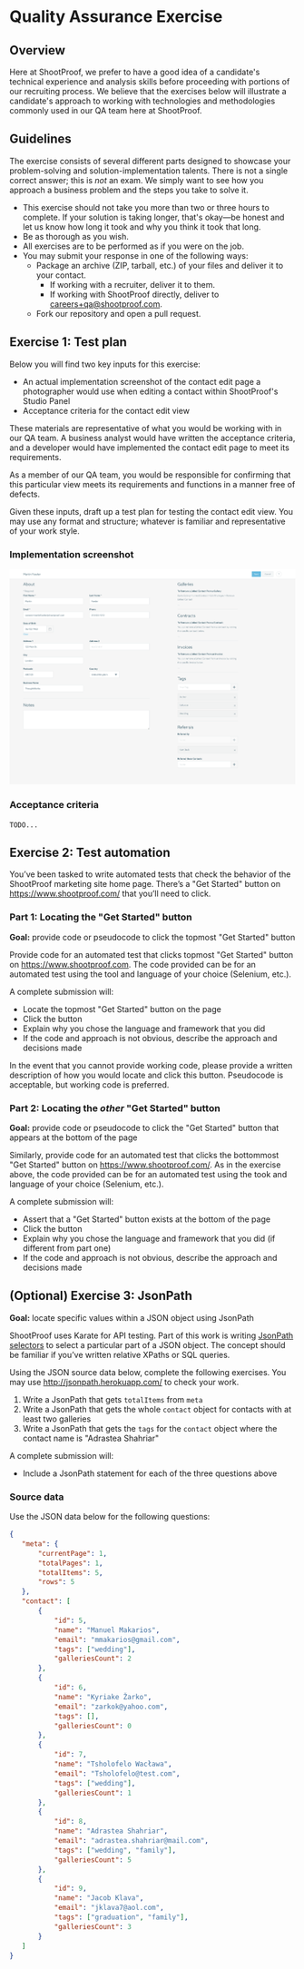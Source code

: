 # Quality Assurance Exercise

## Overview

Here at ShootProof, we prefer to have a good idea of a candidate's technical
experience and analysis skills before proceeding with portions of our recruiting
process.  We believe that the exercises below will illustrate a candidate's
approach to working with technologies and methodologies commonly used in our
QA team here at ShootProof.

## Guidelines

The exercise consists of several different parts designed to showcase your
problem-solving and solution-implementation talents. There is not a single
correct answer; this is *not* an exam. We simply want to see how you approach a
business problem and the steps you take to solve it.

* This exercise should not take you more than two or three hours to complete. If
  your solution is taking longer, that's okay—be honest and let us know how long
  it took and why you think it took that long.
* Be as thorough as you wish.
* All exercises are to be performed as if you were on the job.
* You may submit your response in one of the following ways:
  * Package an archive (ZIP, tarball, etc.) of your files and deliver it to
    your contact.
    * If working with a recruiter, deliver it to them.
    * If working with ShootProof directly, deliver to <careers+qa@shootproof.com>.
  * Fork our repository and open a pull request.


## Exercise 1: Test plan

Below you will find two key inputs for this exercise:

* An actual implementation screenshot of the contact edit page a photographer
  would use when editing a contact within ShootProof's Studio Panel
* Acceptance criteria for the contact edit view

These materials are representative of what you would be working with in our QA
team.  A business analyst would have written the acceptance criteria, and
a developer would have implemented the contact edit page to meet its
requirements.

As a member of our QA team, you would be responsible for confirming that this
particular view meets its requirements and functions in a manner free of
defects.

Given these inputs, draft up a test plan for testing the contact edit view.
You may use any format and structure; whatever is familiar and representative
of your work style.

### Implementation screenshot

![Contact edit screenshot](contact-edit-screenshot.png "Contact edit screenshot")

### Acceptance criteria

```
TODO...
```

## Exercise 2: Test automation

You’ve been tasked to write automated tests that check the behavior of the ShootProof
marketing site home page. There’s a "Get Started" button on
<https://www.shootproof.com/> that you’ll need to click.

### Part 1: Locating the "Get Started" button

**Goal:** provide code or pseudocode to click the topmost "Get Started" button

Provide code for an automated test that clicks topmost "Get Started"
button on <https://www.shootproof.com>.  The code provided can be for an
automated test using the tool and language of your choice (Selenium, etc.).

A complete submission will:

* Locate the topmost "Get Started" button on the page
* Click the button
* Explain why you chose the language and framework that you did
* If the code and approach is not obvious, describe the approach and decisions
  made

In the event that you cannot provide working code, please provide a written
description of how you would locate and click this button.  Pseudocode is acceptable,
but working code is preferred.

### Part 2: Locating the _other_ "Get Started" button

**Goal:** provide code or pseudocode to click the "Get Started" button that
appears at the bottom of the page

Similarly, provide code for an automated test that clicks the bottommost "Get
Started" button on <https://www.shootproof.com/>.  As in the exercise above,
the code provided can be for an automated test using the took and language of
your choice (Selenium, etc.).

A complete submission will:

* Assert that a "Get Started" button exists at the bottom of the page
* Click the button
* Explain why you chose the language and framework that you did (if different
  from part one)
* If the code and approach is not obvious, describe the approach and decisions
  made

## (Optional) Exercise 3: JsonPath

**Goal:** locate specific values within a JSON object using JsonPath

ShootProof uses Karate for API testing. Part of this work is writing
[JsonPath selectors](https://github.com/json-path/JsonPath#filter-operators) to select a
particular part of a JSON object. The concept should be familiar if you’ve written
relative XPaths or SQL queries.

Using the JSON source data below, complete the following exercises.
You may use <http://jsonpath.herokuapp.com/> to check your work.

1. Write a JsonPath that gets `totalItems` from `meta`
1. Write a JsonPath that gets the whole `contact` object for contacts with at least two galleries
1. Write a JsonPath that gets the `tags` for the `contact` object where the contact name is "Adrastea Shahriar"

A complete submission will:

* Include a JsonPath statement for each of the three questions above

### Source data

Use the JSON data below for the following questions:

```JSON
{
   "meta": {
       "currentPage": 1,
       "totalPages": 1,
       "totalItems": 5,
       "rows": 5
   },
   "contact": [
       {
           "id": 5,
           "name": "Manuel Makarios",
           "email": "mmakarios@gmail.com",
           "tags": ["wedding"],
           "galleriesCount": 2
       },
       {
           "id": 6,
           "name": "Kyriake Žarko",
           "email": "zarkok@yahoo.com",
           "tags": [],
           "galleriesCount": 0
       },
       {
           "id": 7,
           "name": "Tsholofelo Wacława",
           "email": "Tsholofelo@test.com",
           "tags": ["wedding"],
           "galleriesCount": 1
       },
       {
           "id": 8,
           "name": "Adrastea Shahriar",
           "email": "adrastea.shahriar@mail.com",
           "tags": ["wedding", "family"],
           "galleriesCount": 5
       },
       {
           "id": 9,
           "name": "Jacob Klava",
           "email": "jklava7@aol.com",
           "tags": ["graduation", "family"],
           "galleriesCount": 3
       }
   ]
}
```
